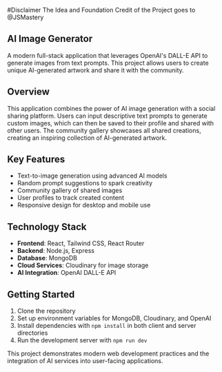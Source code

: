 #Disclaimer 
The Idea and Foundation Credit of the Project goes to @JSMastery

## AI Image Generator

A modern full-stack application that leverages OpenAI's DALL-E API to generate images from text prompts. This project allows users to create unique AI-generated artwork and share it with the community.

## Overview

This application combines the power of AI image generation with a social sharing platform. Users can input descriptive text prompts to generate custom images, which can then be saved to their profile and shared with other users. The community gallery showcases all shared creations, creating an inspiring collection of AI-generated artwork.

## Key Features

- Text-to-image generation using advanced AI models
- Random prompt suggestions to spark creativity
- Community gallery of shared images
- User profiles to track created content
- Responsive design for desktop and mobile use

## Technology Stack

- **Frontend**: React, Tailwind CSS, React Router
- **Backend**: Node.js, Express
- **Database**: MongoDB
- **Cloud Services**: Cloudinary for image storage
- **AI Integration**: OpenAI DALL-E API

## Getting Started

1. Clone the repository
2. Set up environment variables for MongoDB, Cloudinary, and OpenAI
3. Install dependencies with `npm install` in both client and server directories
4. Run the development server with `npm run dev`

This project demonstrates modern web development practices and the integration of AI services into user-facing applications.

